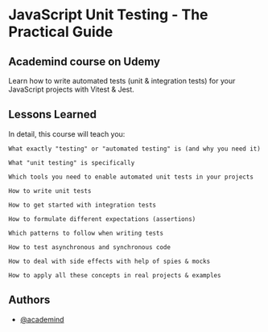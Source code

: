 # JavaScript Unit Testing - The Practical Guide

## Academind course on Udemy

Learn how to write automated tests (unit & integration tests) for your JavaScript projects with Vitest & Jest.

## Lessons Learned

In detail, this course will teach you:

    What exactly "testing" or "automated testing" is (and why you need it)

    What "unit testing" is specifically

    Which tools you need to enable automated unit tests in your projects

    How to write unit tests

    How to get started with integration tests

    How to formulate different expectations (assertions)

    Which patterns to follow when writing tests

    How to test asynchronous and synchronous code

    How to deal with side effects with help of spies & mocks

    How to apply all these concepts in real projects & examples

## Authors

- [@academind](https://github.com/academind/js-testing-practical-guide-code)
